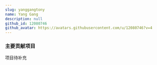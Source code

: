 ```yaml
---
slug: yanggangtony
name: Yang Gang
description: null
github_id: 12080746
github_avatar: https://avatars.githubusercontent.com/u/12080746?v=4
---
```


### 主要贡献项目

项目待补充
